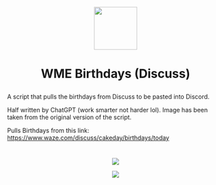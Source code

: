 <p align="center"><img src="https://i.ibb.co/wJfPDJq/logo.png" width=100></p>

# <p align="center">WME Birthdays (Discuss)</p>

A script that pulls the birthdays from Discuss to be pasted into Discord.

Half written by ChatGPT (work smarter not harder lol). Image has been taken from the original version of the script.

Pulls Birthdays from this link: https://www.waze.com/discuss/cakeday/birthdays/today
# 
<p align="center"><a href="https://github.com/DeviateFromThePlan/WME-Birthdays-Discuss/releases/latest/download/WME-Birthdays-Discuss.user.js"><img src="https://i.ibb.co/JzHFKzj/button-install-here.png"></a></p>

<p align="center"><a href="https://github.com/DeviateFromThePlan/WME-Birthdays-Discuss/releases" alt="Total installs"><img src="https://img.shields.io/github/downloads/DeviateFromThePlan/WME-Birthdays-Discuss/total?style=for-the-badge&label=Total%20installs%3A" /></a></p>
